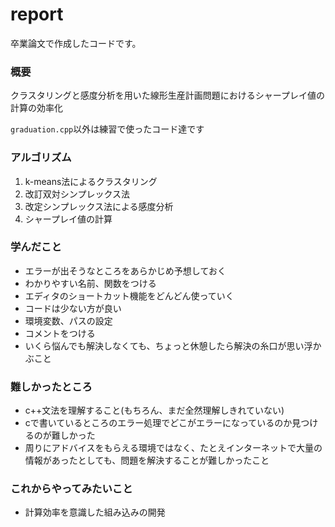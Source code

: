 # report

卒業論文で作成したコードです。




### 概要
クラスタリングと感度分析を用いた線形生産計画問題におけるシャープレイ値の計算の効率化

`graduation.cpp`以外は練習で使ったコード達です


### アルゴリズム
1. k-means法によるクラスタリング
1. 改訂双対シンプレックス法
1. 改定シンプレックス法による感度分析
1. シャープレイ値の計算



### 学んだこと
- エラーが出そうなところをあらかじめ予想しておく
- わかりやすい名前、関数をつける
- エディタのショートカット機能をどんどん使っていく
- コードは少ない方が良い
- 環境変数、パスの設定
- コメントをつける
- いくら悩んでも解決しなくても、ちょっと休憩したら解決の糸口が思い浮かぶこと


### 難しかったところ
- c++文法を理解すること(もちろん、まだ全然理解しきれていない)
- cで書いているところのエラー処理でどこがエラーになっているのか見つけるのが難しかった
- 周りにアドバイスをもらえる環境ではなく、たとえインターネットで大量の情報があったとしても、問題を解決することが難しかったこと

### これからやってみたいこと
- 計算効率を意識した組み込みの開発


